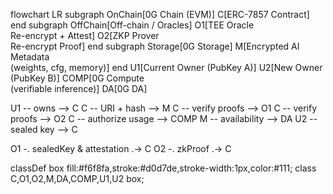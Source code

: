 
flowchart LR
  subgraph OnChain[0G Chain (EVM)]
    C[ERC-7857 Contract]
  end
  subgraph OffChain[Off-chain / Oracles]
    O1[TEE Oracle<br/>Re-encrypt + Attest]
    O2[ZKP Prover<br/>Re-encrypt Proof]
  end
  subgraph Storage[0G Storage]
    M[Encrypted AI Metadata<br/>(weights, cfg, memory)]
  end
  U1[Current Owner (PubKey A)]
  U2[New Owner (PubKey B)]
  COMP[0G Compute<br/>(verifiable inference)]
  DA[0G DA]

  U1 -- owns --> C
  C -- URI + hash --> M
  C -- verify proofs --> O1
  C -- verify proofs --> O2
  C -- authorize usage --> COMP
  M -- availability --> DA
  U2 -- sealed key --> C

  O1 -. sealedKey & attestation .-> C
  O2 -. zkProof .-> C

  classDef box fill:#f6f8fa,stroke:#d0d7de,stroke-width:1px,color:#111;
  class C,O1,O2,M,DA,COMP,U1,U2 box;

